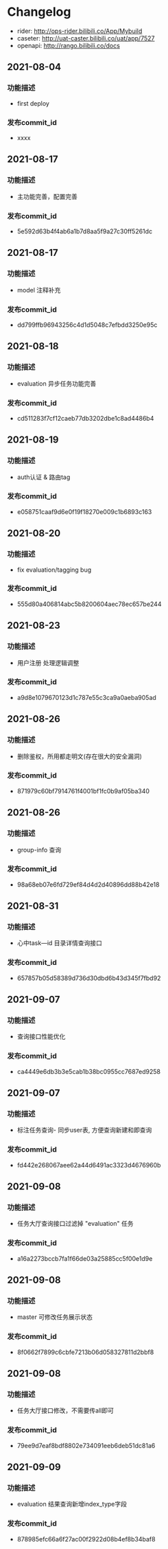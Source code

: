# Changelog
- rider: http://ops-rider.bilibili.co/App/Mybuild
- caseter: http://uat-caster.bilibili.co/uat/app/7527
- openapi: http://rango.bilibili.co/docs

## 2021-08-04
### 功能描述
- first deploy

### 发布commit_id
- xxxx

## 2021-08-17
### 功能描述
- 主功能完善，配置完善

### 发布commit_id
- 5e592d63b4f4ab6a1b7d8aa5f9a27c30ff5261dc

## 2021-08-17
### 功能描述
- model 注释补充

### 发布commit_id
- dd799ffb96943256c4d1d5048c7efbdd3250e95c

## 2021-08-18
### 功能描述
- evaluation 异步任务功能完善

### 发布commit_id
- cd511283f7cf12caeb77db3202dbe1c8ad4486b4

## 2021-08-19
### 功能描述
- auth认证 & 路由tag

### 发布commit_id
- e058751caaf9d6e0f19f18270e009c1b6893c163

## 2021-08-20
### 功能描述
- fix evaluation/tagging bug

### 发布commit_id
-  555d80a406814abc5b8200604aec78ec657be244

## 2021-08-23
### 功能描述
- 用户注册 处理逻辑调整

### 发布commit_id
-  a9d8e1079670123d1c787e55c3ca9a0aeba905ad

## 2021-08-26
### 功能描述
- 删除鉴权，所用都走明文(存在很大的安全漏洞)

### 发布commit_id
-  871979c60bf7914761f4001bf1fc0b9af05ba340

## 2021-08-26
### 功能描述
- group-info 查询

### 发布commit_id
-  98a68eb07e6fd729ef84d4d2d40896dd88b42e18

## 2021-08-31
### 功能描述
- 心中task—id 目录详情查询接口

### 发布commit_id
-  657857b05d58389d736d30dbd6b43d345f7fbd92

## 2021-09-07
### 功能描述
- 查询接口性能优化

### 发布commit_id
- ca4449e6db3b3e5cab1b38bc0955cc7687ed9258

## 2021-09-07
### 功能描述
- 标注任务查询- 同步user表, 方便查询新建和即查询

### 发布commit_id
- fd442e268067aee62a44d6491ac3323d4676960b

## 2021-09-08
### 功能描述
- 任务大厅查询接口过滤掉 "evaluation" 任务

### 发布commit_id
- a16a2273bccb7fa1f66de03a25885cc5f00e1d9e


## 2021-09-08
### 功能描述
- master 可修改任务展示状态

### 发布commit_id
- 8f0662f7899c6cbfe7213b06d058327811d2bbf8

## 2021-09-08
### 功能描述
- 任务大厅接口修改，不需要传all即可

### 发布commit_id
- 79ee9d7eaf8bdf8802e734091eeb6deb51dc81a6

## 2021-09-09
### 功能描述
- evaluation 结果查询新增index_type字段

### 发布commit_id
- 878985efc66a6f27ac00f2922d08b4ef8b34baf8